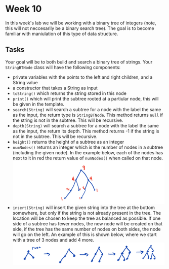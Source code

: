 # Week 10
In this week's lab we will be working with a binary tree of integers (note, this will not neccesarily be a binary search tree). 
The goal is to become familiar with maniulation of this type of data structure.

## Tasks
Your goal will be to both build and search a binary tree of strings. 
Your `StringBTNode` class will have the following components: 
* private variables with the points to the left and right children, and a String value
* a constructor that takes a String as input
* `toString()` which returns the string stored in this node
* `print()` which will print the subtree rooted at a partiular node, this will be given in the template. 
* `search(String)` will search a subtree for a node with the label the same as the input, the return type is `StringBTNode`. This method returns `null` if the string is not in the subtree. This will be recursive.
* `depth(String)` will search a subtree for a node with the label the same as the input, the return its depth. This method returns -1 if the string is not in the subtree. This will be recursive.
* `height()` returns the height of a subtree as an integer
* `numNodes()` returns an integer which is the number of nodes in a subtree (including the given node). In the example below, each of the nodes has next to it in red the return value of `numNodes()` when called on that node. 
![numNodes Example](images/numNodesExample.png)
* `insert(String)` will insert the given string into the tree at the bottom somewhere, but only if the string is not already present in the tree. The location will be chosen to keep the tree as balanced as possible. If one side of a subtree has fewer nodes, the new node will be created on that side, if the tree has the same number of nodes on both sides, the node will go on the left. An example of this is shown below, where we start with a tree of 3 nodes and add 4 more. 
![Adding 4 nodes](images/Adding4Nodes.png)
